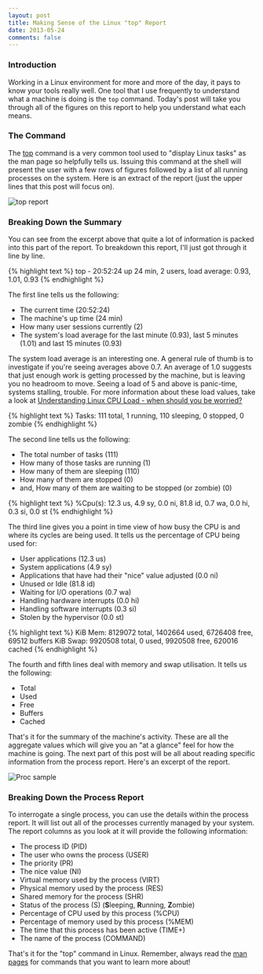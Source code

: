 ```yaml
---
layout: post
title: Making Sense of the Linux "top" Report
date: 2013-05-24
comments: false
---
```


### Introduction

Working in a Linux environment for more and more of the day, it pays to know your tools really well. One tool that I use frequently to understand what a machine is doing is the `top` command. Today's post will take you through all of the figures on this report to help you understand what each means.

### The Command

The [top](http://linux.die.net/man/1/top) command is a very common tool used to "display Linux tasks" as the man page so helpfully tells us. Issuing this command at the shell will present the user with a few rows of figures followed by a list of all running processes on the system. Here is an extract of the report (just the upper lines that this post will focus on).

![top report](http://1.bp.blogspot.com/-J1dAUFv5Ub8/UZ9G0XzeA7I/AAAAAAAAAss/2CBdFVmMhQo/s400/top-sample.png)

### Breaking Down the Summary

You can see from the excerpt above that quite a lot of information is packed into this part of the report. To breakdown this report, I'll just got through it line by line.

{% highlight text %}
top - 20:52:24 up 24 min,  2 users,  load average: 0.93, 1.01, 0.93
{% endhighlight %}

The first line tells us the following:

* The current time (20:52:24)
* The machine's up time (24 min)
* How many user sessions currently (2)
* The system's load average for the last minute (0.93), last 5 minutes (1.01) and last 15 minutes (0.93)

The system load average is an interesting one. A general rule of thumb is to investigate if you're seeing averages above 0.7. An average of 1.0 suggests that just enough work is getting processed by the machine, but is leaving you no headroom to move. Seeing a load of 5 and above is panic-time, systems stalling, trouble. For more information about these load values, take a look at [Understanding Linux CPU Load - when should you be worried?](http://blog.scoutapp.com/articles/2009/07/31/understanding-load-averages) 

{% highlight text %}
Tasks: 111 total,   1 running, 110 sleeping,   0 stopped,   0 zombie
{% endhighlight %}

The second line tells us the following:

* The total number of tasks (111)
* How many of those tasks are running (1)
* How many of them are sleeping (110)
* How many of them are stopped (0)
* and, How many of them are waiting to be stopped (or zombie) (0)

{% highlight text %}
%Cpu(s):  12.3 us,  4.9 sy,  0.0 ni, 81.8 id,  0.7 wa,  0.0 hi,  0.3 si,  0.0 st
{% endhighlight %}

The third line gives you a point in time view of how busy the CPU is and where its cycles are being used. It tells us the percentage of CPU being used for:

* User applications (12.3 us)
* System applications (4.9 sy)
* Applications that have had their "nice" value adjusted (0.0 ni)
* Unused or Idle (81.8 id)
* Waiting for I/O operations (0.7 wa)
* Handling hardware interrupts (0.0 hi)
* Handling software interrupts (0.3 si)
* Stolen by the hypervisor (0.0 st) 

{% highlight text %}
KiB Mem:   8129072 total,  1402664 used,  6726408 free,    69512 buffers
KiB Swap:  9920508 total,        0 used,  9920508 free,   620016 cached
{% endhighlight %}

The fourth and fifth lines deal with memory and swap utilisation. It tells us the following:

* Total
* Used
* Free
* Buffers 
* Cached

That's it for the summary of the machine's activity. These are all the aggregate values which will give you an "at a glance" feel for how the machine is going. The next part of this post will be all about reading specific information from the process report. Here's an excerpt of the report.

![Proc sample](http://3.bp.blogspot.com/-96sIylwcoDQ/UZ9TaeqDLXI/AAAAAAAAAs8/gAGD-cIp_XM/s400/proc-sample.png)

### Breaking Down the Process Report

To interrogate a single process, you can use the details within the process report. It will list out all of the processes currently managed by your system. The report columns as you look at it will provide the following information:

* The process ID (PID)
* The user who owns the process (USER)
* The priority (PR)
* The nice value (NI)
* Virtual memory used by the process (VIRT)
* Physical memory used by the process (RES)
* Shared memory for the process (SHR)
* Status of the process (S) (<strong>S</strong>leeping, <strong>R</strong>unning, <strong>Z</strong>ombie)
* Percentage of CPU used by this process (%CPU)
* Percentage of memory used by this process (%MEM)
* The time that this process has been active (TIME+)
* The name of the process (COMMAND)

That's it for the "top" command in Linux. Remember, always read the [man pages](http://linux.die.net/man/1/top) for commands that you want to learn more about!

